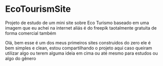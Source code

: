 # EcoTourismSite
Projeto de estudo de um mini site sobre Eco Turismo baseado em uma imagem que eu achei na internet aliás é do freepik taotalmente gratuita de forma comercial também

Olá, bem esse é um dos meus primeiros sites construidos do zero ele é bem simples e clean, estou compartilhando o projeto aqui caso queiram utilizar algo ou terem alguma ideia em cima ou até mesmo para estudos ou algo do gênero
